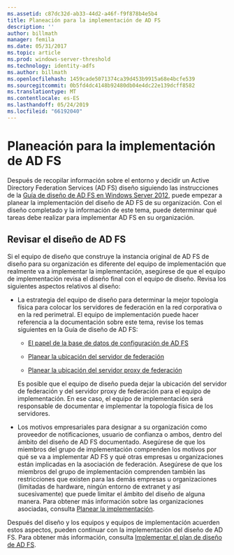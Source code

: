 ```yaml
---
ms.assetid: c87dc32d-ab33-44d2-a46f-f9f878b4e5b4
title: Planeación para la implementación de AD FS
description: ''
author: billmath
manager: femila
ms.date: 05/31/2017
ms.topic: article
ms.prod: windows-server-threshold
ms.technology: identity-adfs
ms.author: billmath
ms.openlocfilehash: 1459cade5071374ca39d453b9915a68e4bcfe539
ms.sourcegitcommit: 0b5fd4dc4148b92480db04e4dc22e139dcff8582
ms.translationtype: MT
ms.contentlocale: es-ES
ms.lasthandoff: 05/24/2019
ms.locfileid: "66192040"
---
```

# <a name="planning-to-deploy-ad-fs"></a>Planeación para la implementación de AD FS


Después de recopilar información sobre el entorno y decidir un Active Directory Federation Services \(AD FS\) diseño siguiendo las instrucciones de la [Guía de diseño de AD FS en Windows Server 2012](https://technet.microsoft.com/library/dd807036.aspx), puede empezar a planear la implementación del diseño de AD FS de su organización. Con el diseño completado y la información de este tema, puede determinar qué tareas debe realizar para implementar AD FS en su organización.  
  
## <a name="reviewing-your-ad-fs-design"></a>Revisar el diseño de AD FS  
Si el equipo de diseño que construye la instancia original de AD FS de diseño para su organización es diferente del equipo de implementación que realmente va a implementar la implementación, asegúrese de que el equipo de implementación revisa el diseño final con el equipo de diseño. Revisa los siguientes aspectos relativos al diseño:  
  
-   La estrategia del equipo de diseño para determinar la mejor topología física para colocar los servidores de federación en la red corporativa o en la red perimetral. El equipo de implementación puede hacer referencia a la documentación sobre este tema, revise los temas siguientes en la Guía de diseño de AD FS:  
  
    -   [El papel de la base de datos de configuración de AD FS](../../ad-fs/technical-reference/The-Role-of-the-AD-FS-Configuration-Database.md)  
  
    -   [Planear la ubicación del servidor de federación](https://technet.microsoft.com/library/dd807069.aspx)  
  
    -   [Planear la ubicación del servidor proxy de federación](https://technet.microsoft.com/library/dd807130.aspx)  
  
    Es posible que el equipo de diseño pueda dejar la ubicación del servidor de federación y del servidor proxy de federación para el equipo de implementación. En ese caso, el equipo de implementación será responsable de documentar e implementar la topología física de los servidores.  
  
-   Los motivos empresariales para designar a su organización como proveedor de notificaciones, usuario de confianza o ambos, dentro del ámbito del diseño de AD FS documentado. Asegúrese de que los miembros del grupo de implementación comprenden los motivos por qué se va a implementar AD FS y qué otras empresas u organizaciones están implicadas en la asociación de federación. Asegúrese de que los miembros del grupo de implementación comprenden también las restricciones que existen para las demás empresas u organizaciones \(limitadas de hardware, ningún entorno de extranet y así sucesivamente\) que puede limitar el ámbito del diseño de alguna manera. Para obtener más información sobre las organizaciones asociadas, consulta [Planear la implementación](https://technet.microsoft.com/library/dd807083.aspx).  
  
Después del diseño y los equipos y equipos de implementación acuerden estos aspectos, pueden continuar con la implementación del diseño de AD FS. Para obtener más información, consulta [Implementar el plan de diseño de AD FS](Implementing-Your-AD-FS-Design-Plan.md).  
